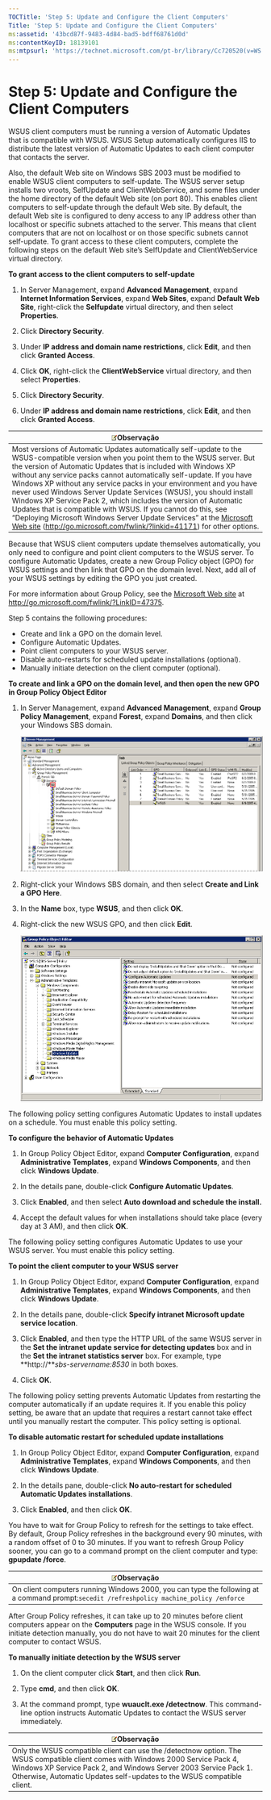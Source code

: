 ```yaml
---
TOCTitle: 'Step 5: Update and Configure the Client Computers'
Title: 'Step 5: Update and Configure the Client Computers'
ms:assetid: '43bcd87f-9483-4d84-bad5-bdff68761d0d'
ms:contentKeyID: 18139101
ms:mtpsurl: 'https://technet.microsoft.com/pt-br/library/Cc720520(v=WS.10)'
---
```


Step 5: Update and Configure the Client Computers
=================================================

WSUS client computers must be running a version of Automatic Updates that is compatible with WSUS. WSUS Setup automatically configures IIS to distribute the latest version of Automatic Updates to each client computer that contacts the server.

Also, the default Web site on Windows SBS 2003 must be modified to enable WSUS client computers to self-update. The WSUS server setup installs two vroots, SelfUpdate and ClientWebService, and some files under the home directory of the default Web site (on port 80). This enables client computers to self-update through the default Web site. By default, the default Web site is configured to deny access to any IP address other than localhost or specific subnets attached to the server. This means that client computers that are not on localhost or on those specific subnets cannot self-update. To grant access to these client computers, complete the following steps on the default Web site’s SelfUpdate and ClientWebService virtual directory.

**To grant access to the client computers to self-update**
1.  In Server Management, expand **Advanced Management**, expand **Internet Information Services**, expand **Web Sites**, expand **Default Web Site**, right-click the **Selfupdate** virtual directory, and then select **Properties**.

2.  Click **Directory Security**.

3.  Under **IP address and domain name restrictions**, click **Edit**, and then click **Granted Access**.

4.  Click **OK**, right-click the **ClientWebService** virtual directory, and then select **Properties**.

5.  Click **Directory Security**.

6.  Under **IP address and domain name restrictions**, click **Edit**, and then click **Granted Access**.

| ![](images/Cc720520.note(WS.10).gif)Observação                                                                                                                                                                                                                                                                                                                                                                                                                                                                                                                                                                                                                                                                                       |
|-------------------------------------------------------------------------------------------------------------------------------------------------------------------------------------------------------------------------------------------------------------------------------------------------------------------------------------------------------------------------------------------------------------------------------------------------------------------------------------------------------------------------------------------------------------------------------------------------------------------------------------------------------------------------------------------------------------------------------------------------------------------|
| Most versions of Automatic Updates automatically self-update to the WSUS-compatible version when you point them to the WSUS server. But the version of Automatic Updates that is included with Windows XP without any service packs cannot automatically self-update. If you have Windows XP without any service packs in your environment and you have never used Windows Server Update Services (WSUS), you should install Windows XP Service Pack 2, which includes the version of Automatic Updates that is compatible with WSUS. If you cannot do this, see “Deploying Microsoft Windows Server Update Services” at the [Microsoft Web site](http://go.microsoft.com/fwlink/?linkid=41171) (http://go.microsoft.com/fwlink/?linkid=41171) for other options. |

Because that WSUS client computers update themselves automatically, you only need to configure and point client computers to the WSUS server. To configure Automatic Updates, create a new Group Policy object (GPO) for WSUS settings and then link that GPO on the domain level. Next, add all of your WSUS settings by editing the GPO you just created.

For more information about Group Policy, see the [Microsoft Web site](http://go.microsoft.com/fwlink/?linkid=47375) at http://go.microsoft.com/fwlink/?LinkID=47375.

Step 5 contains the following procedures:

-   Create and link a GPO on the domain level.
-   Configure Automatic Updates.
-   Point client computers to your WSUS server.
-   Disable auto-restarts for scheduled update installations (optional).
-   Manually initiate detection on the client computer (optional).

**To create and link a GPO on the domain level, and then open the new GPO in Group Policy Object Editor**
1.  In Server Management, expand **Advanced Management**, expand **Group Policy Management**, expand **Forest**, expand **Domains**, and then click your Windows SBS domain.

    ![](images/Cc720520.37acee07-ac90-4b56-8845-4e8b43f76182(WS.10).gif)

2.  Right-click your Windows SBS domain, and then select **Create and Link a GPO Here**.

3.  In the **Name** box, type **WSUS**, and then click **OK**.

4.  Right-click the new WSUS GPO, and then click **Edit**.

    ![](images/Cc720520.74cfd58a-5eba-4a0d-b3e0-8947f6ac52e8(WS.10).gif)

The following policy setting configures Automatic Updates to install updates on a schedule. You must enable this policy setting.

**To configure the behavior of Automatic Updates**
1.  In Group Policy Object Editor, expand **Computer Configuration**, expand **Administrative Templates**, expand **Windows Components**, and then click **Windows Update**.

2.  In the details pane, double-click **Configure Automatic Updates**.

3.  Click **Enabled**, and then select **Auto download and schedule the install.**

4.  Accept the default values for when installations should take place (every day at 3 AM), and then click **OK**.

The following policy setting configures Automatic Updates to use your WSUS server. You must enable this policy setting.

**To point the client computer to your WSUS server**
1.  In Group Policy Object Editor, expand **Computer Configuration**, expand **Administrative Templates**, expand **Windows Components**, and then click **Windows Update**.

2.  In the details pane, double-click **Specify intranet Microsoft update service location**.

3.  Click **Enabled**, and then type the HTTP URL of the same WSUS server in the **Set the intranet update service for detecting updates** box and in the **Set the intranet statistics server** box. For example, type **http://***sbs-servername:8530* in both boxes.

4.  Click **OK**.

The following policy setting prevents Automatic Updates from restarting the computer automatically if an update requires it. If you enable this policy setting, be aware that an update that requires a restart cannot take effect until you manually restart the computer. This policy setting is optional.

**To disable automatic restart for scheduled update installations**
1.  In Group Policy Object Editor, expand **Computer Configuration**, expand **Administrative Templates**, expand **Windows Components**, and then click **Windows Update**.

2.  In the details pane, double-click **No auto-restart for scheduled Automatic Updates installations**.

3.  Click **Enabled**, and then click **OK**.

You have to wait for Group Policy to refresh for the settings to take effect. By default, Group Policy refreshes in the background every 90 minutes, with a random offset of 0 to 30 minutes. If you want to refresh Group Policy sooner, you can go to a command prompt on the client computer and type: **gpupdate /force**.

| ![](images/Cc720520.note(WS.10).gif)Observação                                                               |
|-------------------------------------------------------------------------------------------------------------------------------------------|
| On client computers running Windows 2000, you can type the following at a command prompt:`secedit /refreshpolicy machine_policy /enforce` |

After Group Policy refreshes, it can take up to 20 minutes before client computers appear on the **Computers** page in the WSUS console. If you initiate detection manually, you do not have to wait 20 minutes for the client computer to contact WSUS.

**To manually initiate detection by the WSUS server**
1.  On the client computer click **Start**, and then click **Run**.

2.  Type **cmd**, and then click **OK**.

3.  At the command prompt, type **wuauclt.exe /detectnow**. This command-line option instructs Automatic Updates to contact the WSUS server immediately.

| ![](images/Cc720520.note(WS.10).gif)Observação                                                                                                                                                                                                   |
|-------------------------------------------------------------------------------------------------------------------------------------------------------------------------------------------------------------------------------------------------------------------------------|
| Only the WSUS compatible client can use the /detectnow option. The WSUS compatible client comes with Windows 2000 Service Pack 4, Windows XP Service Pack 2, and Windows Server 2003 Service Pack 1. Otherwise, Automatic Updates self-updates to the WSUS compatible client. |
